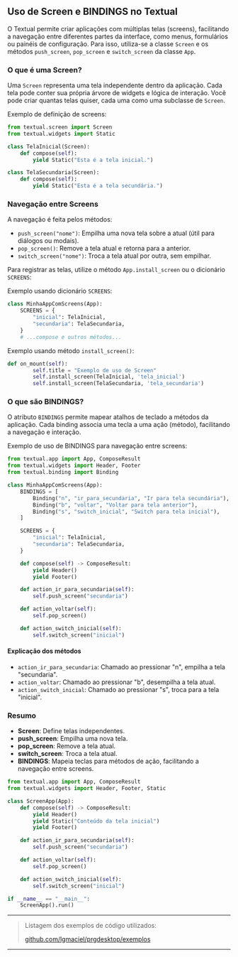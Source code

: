 ## Uso de Screen e BINDINGS no Textual

O Textual permite criar aplicações com múltiplas telas (screens), facilitando a navegação entre diferentes partes da interface, como menus, formulários ou painéis de configuração. Para isso, utiliza-se a classe `Screen` e os métodos `push_screen`, `pop_screen` e `switch_screen` da classe `App`.

### O que é uma Screen?

Uma `Screen` representa uma tela independente dentro da aplicação. Cada tela pode conter sua própria árvore de widgets e lógica de interação. Você pode criar quantas telas quiser, cada uma como uma subclasse de `Screen`.

Exemplo de definição de screens:

```python
from textual.screen import Screen
from textual.widgets import Static

class TelaInicial(Screen):
    def compose(self):
        yield Static("Esta é a tela inicial.")

class TelaSecundaria(Screen):
    def compose(self):
        yield Static("Esta é a tela secundária.")
```

### Navegação entre Screens

A navegação é feita pelos métodos:

- `push_screen("nome")`: Empilha uma nova tela sobre a atual (útil para diálogos ou  modais).
- `pop_screen()`: Remove a tela atual e retorna para a anterior.
- `switch_screen("nome")`: Troca a tela atual por outra, sem empilhar.

Para registrar as telas, utilize o método `App.install_screen` ou o dicionário `SCREENS`:

Exemplo usando dicionário `SCREENS`:

```python
class MinhaAppComScreens(App):
    SCREENS = {
        "inicial": TelaInicial,
        "secundaria": TelaSecundaria,
    }
    # ...compose e outros métodos...
```

Exemplo usando método `install_screen()`:

```python
def on_mount(self):
        self.title = "Exemplo de uso de Screen"        
        self.install_screen(TelaInicial, 'tela_inicial')
        self.install_screen(TelaSecundaria, 'tela_secundaria')
```

### O que são BINDINGS?

O atributo `BINDINGS` permite mapear atalhos de teclado a métodos da aplicação. Cada binding associa uma tecla a uma ação (método), facilitando a navegação e interação.

Exemplo de uso de BINDINGS para navegação entre screens:

```python
from textual.app import App, ComposeResult
from textual.widgets import Header, Footer
from textual.binding import Binding

class MinhaAppComScreens(App):
    BINDINGS = [
        Binding("n", "ir_para_secundaria", "Ir para tela secundária"),
        Binding("b", "voltar", "Voltar para tela anterior"),
        Binding("s", "switch_inicial", "Switch para tela inicial"),
    ]

    SCREENS = {
        "inicial": TelaInicial,
        "secundaria": TelaSecundaria,
    }

    def compose(self) -> ComposeResult:
        yield Header()
        yield Footer()

    def action_ir_para_secundaria(self):
        self.push_screen("secundaria")

    def action_voltar(self):
        self.pop_screen()

    def action_switch_inicial(self):
        self.switch_screen("inicial")
```

#### Explicação dos métodos

- `action_ir_para_secundaria`: Chamado ao pressionar "n", empilha a tela "secundaria".
- `action_voltar`: Chamado ao pressionar "b", desempilha a tela atual.
- `action_switch_inicial`: Chamado ao pressionar "s", troca para a tela "inicial".

### Resumo

- **Screen**: Define telas independentes.
- **push_screen**: Empilha uma nova tela.
- **pop_screen**: Remove a tela atual.
- **switch_screen**: Troca a tela atual.
- **BINDINGS**: Mapeia teclas para métodos de ação, facilitando a navegação entre screens.


```python
from textual.app import App, ComposeResult
from textual.widgets import Header, Footer, Static

class ScreenApp(App):
    def compose(self) -> ComposeResult:
        yield Header()
        yield Static("Conteúdo da tela inicial")
        yield Footer()

    def action_ir_para_secundaria(self):
        self.push_screen("secundaria")

    def action_voltar(self):
        self.pop_screen()

    def action_switch_inicial(self):
        self.switch_screen("inicial")

if __name__ == "__main__":
    ScreenApp().run()
```

---
> Listagem dos exemplos de código utilizados:
> 
> [github.com/lgmaciel/prgdesktop/exemplos](https://github.com/lgmaciel/prgdesktop/tree/main/exemplos)


---